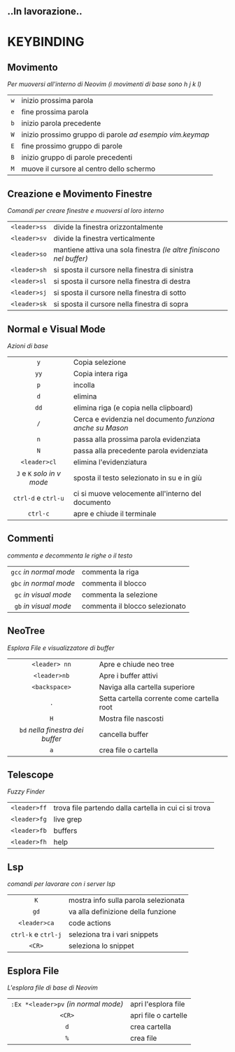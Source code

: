 ## ..In lavorazione..

# KEYBINDING

## Movimento

_Per muoversi all'interno di Neovim (i movimenti di base sono h j k l)_

|     |                                                          |
| :-: | :------------------------------------------------------- |
| `w` | inizio prossima parola                                   |
| `e` | fine prossima parola                                     |
| `b` | inizio parola precedente                                 |
| `W` | inizio prossimo gruppo di parole _ad esempio vim.keymap_ |
| `E` | fine prossimo gruppo di parole                           |
| `B` | inizio gruppo di parole precedenti                       |
| `M` | muove il cursore al centro dello schermo                 |

## Creazione e Movimento Finestre

_Comandi per creare finestre e muoversi al loro interno_

|              |                                                                     |
| :----------: | :------------------------------------------------------------------ |
| `<leader>ss` | divide la finestra orizzontalmente                                  |
| `<leader>sv` | divide la finestra verticalmente                                    |
| `<leader>so` | mantiene attiva una sola finestra _(le altre finiscono nel buffer)_ |
| `<leader>sh` | si sposta il cursore nella finestra di sinistra                     |
| `<leader>sl` | si sposta il cursore nella finestra di destra                       |
| `<leader>sj` | si sposta il cursore nella finestra di sotto                        |
| `<leader>sk` | si sposta il cursore nella finestra di sopra                        |

## Normal e Visual Mode

_Azioni di base_

|                            |                                                           |
| :------------------------: | :-------------------------------------------------------- |
|            `y`             | Copia selezione                                           |
|            `yy`            | Copia intera riga                                         |
|            `p`             | incolla                                                   |
|            `d`             | elimina                                                   |
|            `dd`            | elimina riga (e copia nella clipboard)                    |
|            `/`             | Cerca e evidenzia nel documento _funziona anche su Mason_ |
|            `n`             | passa alla prossima parola evidenziata                    |
|            `N`             | passa alla precedente parola evidenziata                  |
|        `<leader>cl`        | elimina l'evidenziatura                                   |
| `J` e `K` _solo in v mode_ | sposta il testo selezionato in su e in giù                |
|    `ctrl-d` e `ctrl-u`     | ci si muove velocemente all'interno del documento         |
|          `ctrl-c`          | apre e chiude il terminale                                |

## Commenti

_commenta e decommenta le righe o il testo_

|                        |                                |
| :--------------------: | :----------------------------- |
| `gcc` _in normal mode_ | commenta la riga               |
| `gbc` _in normal mode_ | commenta il blocco             |
| `gc` _in visual mode_  | commenta la selezione          |
| `gb` _in visual mode_  | commenta il blocco selezionato |

## NeoTree

_Esplora File e visualizzatore di buffer_

|                                  |                                            |
| :------------------------------: | :----------------------------------------- |
|          `<leader> nn`           | Apre e chiude neo tree                     |
|           `<leader>nb`           | Apre i buffer attivi                       |
|          `<backspace>`           | Naviga alla cartella superiore             |
|               `.`                | Setta cartella corrente come cartella root |
|               `H`                | Mostra file nascosti                       |
| `bd` _nella finestra dei buffer_ | cancella buffer                            |
|               `a`                | crea file o cartella                       |

## Telescope

_Fuzzy Finder_

|              |                                                       |
| :----------: | :---------------------------------------------------- |
| `<leader>ff` | trova file partendo dalla cartella in cui ci si trova |
| `<leader>fg` | live grep                                             |
| `<leader>fb` | buffers                                               |
| `<leader>fh` | help                                                  |

## Lsp

_comandi per lavorare con i server lsp_

|                     |                                      |
| :-----------------: | :----------------------------------- |
|         `K`         | mostra info sulla parola selezionata |
|        `gd`         | va alla definizione della funzione   |
|    `<leader>ca`     | code actions                         |
| `ctrl-k` e `ctrl-j` | seleziona tra i vari snippets        |
|       `<CR>`        | seleziona lo snippet                 |

## Esplora File

_L'esplora file di base di Neovim_

|                                      |                      |
| :----------------------------------: | :------------------- |
| `:Ex *<leader>pv` _(in normal mode)_ | apri l'esplora file  |
|                `<CR>`                | apri file o cartelle |
|                 `d`                  | crea cartella        |
|                 `%`                  | crea file            |
